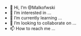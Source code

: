 - 👋 Hi, I’m @Malkofwski
- 👀 I’m interested in ...
- 🌱 I’m currently learning ...
- 💞️ I’m looking to collaborate on ...
- 📫 How to reach me ...

<!---
Malkofwski/Malkofwski is a ✨ special ✨ repository because its `README.md` (this file) appears on your GitHub profile.
You can click the Preview link to take a look at your changes.
--->
